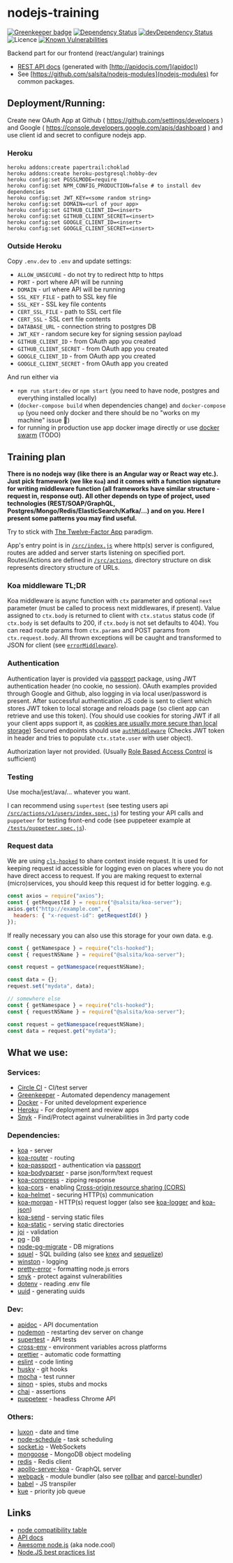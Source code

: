 # nodejs-training

[![Greenkeeper badge](https://badges.greenkeeper.io/salsita/nodejs-training.svg)](https://greenkeeper.io/)
[![Dependency Status](https://img.shields.io/david/salsita/nodejs-training.svg)](https://david-dm.org/salsita/nodejs-training)
[![devDependency Status](https://img.shields.io/david/dev/salsita/nodejs-training.svg)](https://david-dm.org/salsita/nodejs-training?type=dev)
![Licence](https://img.shields.io/npm/l/nodejs-training.svg?style=flat)
[![Known Vulnerabilities](https://snyk.io/test/github/salsita/nodejs-training/badge.svg)](https://snyk.io/test/github/salsita/nodejs-training)

Backend part for our frontend (react/angular) trainings

- [REST API docs](http://salsita.github.io/nodejs-training/apidoc/) (generated with [http://apidocjs.com/](apidoc))
- See [https://github.com/salsita/nodejs-modules](nodejs-modules) for common packages.

## Deployment/Running:

Create new OAuth App at Github ( https://github.com/settings/developers )
and Google ( https://console.developers.google.com/apis/dashboard ) and use client id
and secret to configure nodejs app.

### Heroku

```
heroku addons:create papertrail:choklad
heroku addons:create heroku-postgresql:hobby-dev
heroku config:set PGSSLMODE=require
heroku config:set NPM_CONFIG_PRODUCTION=false # to install dev dependencies
heroku config:set JWT_KEY=<some random string>
heroku config:set DOMAIN=<url of your app>
heroku config:set GITHUB_CLIENT_ID=<insert>
heroku config:set GITHUB_CLIENT_SECRET=<insert>
heroku config:set GOOGLE_CLIENT_ID=<insert>
heroku config:set GOOGLE_CLIENT_SECRET=<insert>
```

### Outside Heroku

Copy `.env.dev` to `.env` and update settings:

- `ALLOW_UNSECURE` - do not try to redirect http to https
- `PORT` - port where API will be running
- `DOMAIN` - url where API will be running
- `SSL_KEY_FILE` - path to SSL key file
- `SSL_KEY` - SSL key file contents
- `CERT_SSL_FILE` - path to SSL cert file
- `CERT_SSL` - SSL cert file contents
- `DATABASE_URL` - connection string to postgres DB
- `JWT_KEY` - random secure key for signing session payload
- `GITHUB_CLIENT_ID` - from OAuth app you created
- `GITHUB_CLIENT_SECRET` - from OAuth app you created
- `GOOGLE_CLIENT_ID` - from OAuth app you created
- `GOOGLE_CLIENT_SECRET` - from OAuth app you created

And run either via

- `npm run start:dev` or `npm start` (you need to have node, postgres and everything installed locally)
- (`docker-compose build` when dependencies change) and `docker-compose up` (you need only docker and there should be no "works on my machine" issue :tada:)
- for running in production use app docker image directly or use [docker swarm](https://docs.docker.com/engine/swarm/) (TODO)

## Training plan

**There is no nodejs way (like there is an Angular way or React way etc.). Just pick framework (we like `Koa`)
and it comes with a function signature for writing middleware function (all frameworks have similar structure -
request in, response out). All other depends on type of project, used technologies (REST/SOAP/GraphQL,
Postgres/Mongo/Redis/ElasticSearch/Kafka/...) and on you. Here I present some patterns you may find useful.**

Try to stick with [The Twelve-Factor App](https://12factor.net/) paradigm.

App's entry point is in [`/src/index.js`](./src/index.js) where http(s) server is configured, routes are added and server
starts listening on specified port.
Routes/Actions are defined in [`/src/actions`](./src/actions), directory structure on disk represents directory structure
of URLs.

### Koa middleware TL;DR

Koa middleware is async function with `ctx` parameter and optional `next` parameter (must be called to process
next middlewares, if present). Value assigned to `ctx.body` is returned to client with `ctx.status` status code
(if `ctx.body` is set defaults to 200, if `ctx.body` is not set defaults to 404). You can read route params from `ctx.params`
and POST params from `ctx.request.body`.
All thrown exceptions will be caught and transformed to JSON for client (see [`errorMiddleware`](./src/actions/errorMiddleware.js)).

### Authentication

Authentication layer is provided via [passport](http://www.passportjs.org/) package, using JWT authentication header (no cookie, no session).
OAuth examples provided through Google and Github, also logging in via local user/password is present.
After successful authentication JS code is sent to client which stores JWT token to local storage and reloads page
(so client app can retrieve and use this token). (You should use cookies for storing JWT if all your client apps support it,
as [cookies are usually more secure than local storage](https://dev.to/rdegges/please-stop-using-local-storage-1i04))
Secured endpoints should use [`authMiddleware`](./src/actions/v1/authMiddleware.js) (Checks JWT token in header
and tries to populate `ctx.state.user` with user object).

Authorization layer not provided. (Usually [Role Based Access Control](https://en.wikipedia.org/wiki/Role-based_access_control) is sufficient)

### Testing

Use mocha/jest/ava/... whatever you want.

I can recommend using `supertest` (see testing users api [`/src/actions/v1/users/index.spec.js`](./src/actions/v1/users/index.spec.js))
for testing your API calls and `puppeteer` for testing front-end code (see puppeteer example at [`/tests/puppeteer.spec.js`](./tests/puppeteer.spec.js)).

### Request data

We are using [`cls-hooked`](https://www.npmjs.com/package/cls-hooked) to share context inside request. It is used for keeping request id
accessible for logging even on places where you do not have direct access to request. If you are making request to external (micro)services,
you should keep this request id for better logging. e.g.

```js
const axios = require("axios");
const { getRequestId } = require("@salsita/koa-server");
axios.get("http://example.com", {
  headers: { "x-request-id": getRequestId() }
});
```

If really necessary you can also use this storage for your own data. e.g.

```js
const { getNamespace } = require("cls-hooked");
const { requestNSName } = require("@salsita/koa-server");

const request = getNamespace(requestNSName);

const data = {};
request.set("mydata", data);

// somewhere else
const { getNamespace } = require("cls-hooked");
const { requestNSName } = require("@salsita/koa-server");

const request = getNamespace(requestNSName);
const data = request.get("mydata");
```

## What we use:

### Services:

- [Circle CI](https://circleci.com/docs/2.0/basics/) - CI/test server
- [Greenkeeper](https://greenkeeper.io/) - Automated dependency management
- [Docker](https://docs.docker.com/get-started/) - For united development experience
- [Heroku](https://devcenter.heroku.com/categories/heroku-architecture) - For deployment and review apps
- [Snyk](https://snyk.io/docs/using-snyk/) - Find/Protect against vulnerabilities in 3rd party code

### Dependencies:

- [koa](http://koajs.com/) - server
- [koa-router](https://www.npmjs.com/package/koa-router) - routing
- [koa-passport](https://www.npmjs.com/package/koa-passport) - authentication via [passport](http://www.passportjs.org/)
- [koa-bodyparser](https://www.npmjs.com/package/koa-bodyparser) - parse json/form/text request
- [koa-compress](https://www.npmjs.com/package/koa-compress) - zipping response
- [koa-cors](https://www.npmjs.com/package/koa-cors) - enabling [Cross-origin resource sharing (CORS)](https://en.wikipedia.org/wiki/Cross-origin_resource_sharing)
- [koa-helmet](https://www.npmjs.com/package/koa-helmet) - securing HTTP(s) communication
- [koa-morgan](https://www.npmjs.com/package/koa-morgan) - HTTP(s) request logger (also see [koa-logger](https://www.npmjs.com/package/koa-logger) and [koa-json](https://www.npmjs.com/package/koa-json))
- [koa-send](https://www.npmjs.com/package/koa-send) - serving static files
- [koa-static](https://www.npmjs.com/package/koa-static) - serving static directories
- [joi](https://www.npmjs.com/package/joi) - validation
- [pg](https://node-postgres.com/) - DB
- [node-pg-migrate](https://www.npmjs.com/package/node-pg-migrate) - DB migrations
- [squel](https://hiddentao.com/squel/) - SQL building (also see [knex](http://knexjs.org/) and [sequelize](http://docs.sequelizejs.com/))
- [winston](https://www.npmjs.com/package/winston) - logging
- [pretty-error](https://www.npmjs.com/package/pretty-error) - formatting node.js errors
- [snyk](https://snyk.io/docs/using-snyk/) - protect against vulnerabilities
- [dotenv](https://www.npmjs.com/package/dotenv) - reading .env file
- [uuid](https://www.npmjs.com/package/uuid) - generating uuids

### Dev:

- [apidoc](http://apidocjs.com/) - API documentation
- [nodemon](http://nodemon.io/) - restarting dev server on change
- [supertest](https://www.npmjs.com/package/supertest) - API tests
- [cross-env](https://www.npmjs.com/package/cross-env) - environment variables across platforms
- [prettier](https://www.npmjs.com/package/prettier) - automatic code formatting
- [eslint](https://eslint.org/) - code linting
- [husky](https://www.npmjs.com/package/husky) - git hooks
- [mocha](https://mochajs.org/) - test runner
- [sinon](http://sinonjs.org/) - spies, stubs and mocks
- [chai](http://www.chaijs.com/) - assertions
- [puppeteer](https://github.com/GoogleChrome/puppeteer) - headless Chrome API

### Others:

- [luxon](https://moment.github.io/luxon/) - date and time
- [node-schedule](https://www.npmjs.com/package/node-schedule) - task scheduling
- [socket.io](https://socket.io/) - WebSockets
- [mongoose](http://mongoosejs.com/) - MongoDB object modeling
- [redis](https://www.npmjs.com/package/redis) - Redis client
- [apollo-server-koa](https://www.apollographql.com/docs/apollo-server/) - GraphQL server
- [webpack](https://webpack.js.org/) - module bundler (also see [rollbar](https://rollbar.com/docs/notifier/rollbar.js/) and [parcel-bundler](https://parceljs.org/))
- [babel](https://babeljs.io/) - JS transpiler
- [kue](http://automattic.github.io/kue/) - priority job queue

## Links

- [node compatibility table](https://node.green/)
- [API docs](https://nodejs.org/docs/latest/api/)
- [Awesome node.js](https://node.cool) (aka node.cool)
- [Node.JS best practices list](https://github.com/i0natan/nodebestpractices)
